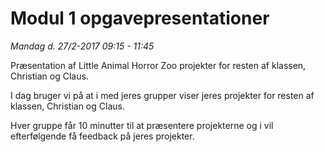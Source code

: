 # Modul 1 opgavepresentationer
_Mandag d. 27/2-2017 09:15 - 11:45_    

Præsentation af Little Animal Horror Zoo projekter for resten af klassen, Christian og Claus.    

I dag bruger vi på at i med jeres grupper viser jeres projekter for resten af klassen, Christian og Claus.

Hver gruppe får 10 minutter til at præsentere projekterne og i vil efterfølgende få feedback på jeres projekter.
